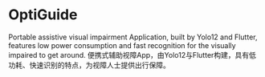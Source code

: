 # OptiGuide
Portable assistive visual impairment Application, built by Yolo12 and Flutter, features low power consumption and fast recognition for the visually impaired to get around. 便携式辅助视障App，由Yolo12与Flutter构建，具有低功耗、快速识别的特点，为视障人士提供出行保障。
